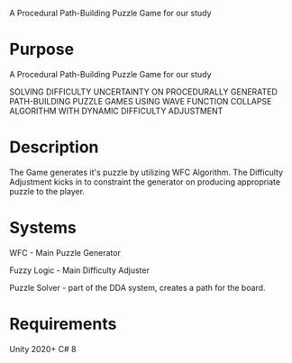 A Procedural Path-Building Puzzle Game for our study

# Purpose
A Procedural Path-Building Puzzle Game for our study

SOLVING DIFFICULTY UNCERTAINTY ON PROCEDURALLY GENERATED PATH-BUILDING PUZZLE GAMES USING WAVE FUNCTION COLLAPSE ALGORITHM WITH DYNAMIC DIFFICULTY ADJUSTMENT

# Description
 The Game generates it's puzzle by utilizing WFC Algorithm. The Difficulty Adjustment kicks in to constraint the generator on producing appropriate puzzle to the player.
# Systems
 WFC - Main Puzzle Generator

Fuzzy Logic - Main Difficulty Adjuster

Puzzle Solver - part of the DDA system, creates a path for the board.

# Requirements
Unity 2020+ C# 8
